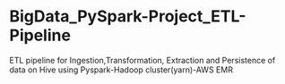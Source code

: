 # BigData_PySpark-Project_ETL-Pipeline
ETL pipeline for Ingestion,Transformation, Extraction and Persistence of data on Hive using Pyspark-Hadoop cluster(yarn)-AWS EMR
